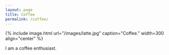 ```yaml
---
layout: page
title: Coffee
permalink: /coffee/
---
```


{% include image.html url="/images/latte.jpg" caption="Coffee." width=300 align="center" %}

I am a coffee enthusiast.


